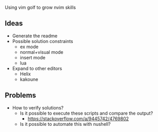 Using vim golf to grow nvim skills

## Ideas

- Generate the readme
- Possible solution constraints
  - ex mode
  - normal+visual mode
  - insert mode
  - lua
- Expand to other editors
  - Helix
  - kakoune

## Problems

- How to verify solutions?
  - Is it possible to execute these scripts and compare the output?
    - <https://stackoverflow.com/a/9445742/4769802>
  - Is it possible to automate this with nushell?
